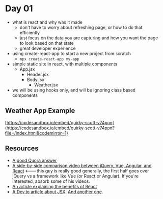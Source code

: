 # Day 01

-   what is react and why was it made
    -   don't have to worry about refreshing page, or how to do that efficiently
    -   just focus on the data you are capturing and how you want the page to look based on that state
    -   great developer experience
-   using create-react-app to start a new project from scratch
    -   `npx create-react-app my-app`
-   simple static site in react, with multiple components
    -   App.jsx
        -   Header.jsx
        -   Body.jsx
            -   Weather.jsx
-   we will be using hooks only, and will be ignoring class based components

## Weather App Example

[https://codesandbox.io/embed/quirky-scott-v74ppn](https://codesandbox.io/embed/quirky-scott-v74ppn?file=/index.html&codemirror=1)

## Resources

-   [A good Quora answer](https://www.quora.com/What-does-react-js-try-to-solve-Can-you-provide-a-practical-example)
-   [A side-by-side comparison video between jQuery, Vue, Angular, and React](https://www.youtube.com/watch?v=WJ2PQe-pQJw) <---this guy is really good generally, the first half goes over jQuery vs a framework like Vue (or React or Angular). If you're interested, absorb some of his videos.
-   [An article explaining the benefits of React](https://hackernoon.com/react-vs-javascript-why-react-web-apps-are-better-than-plain-websites)
-   [A Dev.to article about JSX](https://dev.to/rahxuls/what-is-jsx-in-react-4igb). [And another one](https://dev.to/krishnakakade/jsx-beginners-guide-2nim).
